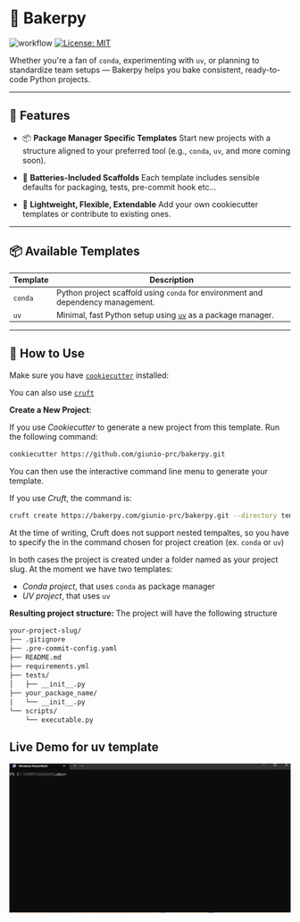 # 🧁 Bakerpy

![workflow](https://github.com/giunio-prc/bakerpy/actions/workflows/main.yml/badge.svg)
[![License: MIT](https://img.shields.io/badge/License-MIT-yellow.svg)](https://opensource.org/licenses/MIT)

Whether you're a fan of `conda`, experimenting with `uv`, or planning to standardize team setups — Bakerpy helps you bake consistent, ready-to-code Python projects.

---

## 🚀 Features

- 📦 **Package Manager Specific Templates**
  Start new projects with a structure aligned to your preferred tool (e.g., `conda`, `uv`, and more coming soon).

- 🧰 **Batteries-Included Scaffolds**
  Each template includes sensible defaults for packaging, tests, pre-commit hook etc...

- 🧪 **Lightweight, Flexible, Extendable**
  Add your own cookiecutter templates or contribute to existing ones.

---

## 📦 Available Templates

| Template | Description |
|----------|-------------|
| `conda`  | Python project scaffold using `conda` for environment and dependency management. |
| `uv`     | Minimal, fast Python setup using [`uv`](https://github.com/astral-sh/uv) as a package manager. |

---

## 🧁 How to Use

Make sure you have [`cookiecutter`](https://cookiecutter.readthedocs.io/en/latest/installation.html) installed:

You can also use [`cruft`](https://cruft.github.io/cruft/#installation)


**Create a New Project**:

   If you use *Cookiecutter* to generate a new project from this template. Run the following command:

   ```bash
   cookiecutter https://github.com/giunio-prc/bakerpy.git
   ```
   You can then use the interactive command line menu to generate your template.

   If you use *Cruft*, the command is:

   ```bash
   cruft create https://bakerpy.com/giunio-prc/bakerpy.git --directory templates/<template-name>
   ```
   At the time of writing, Cruft does not support nested tempaltes,
   so you have to specify the <template-name> in the command chosen for project creation (ex. `conda` or `uv`)

In both cases the project is created under a folder named as your project slug.
At the moment we have two templates:
- *Conda project*, that uses `conda` as package manager
- *UV project*, that uses `uv`

**Resulting project structure:**
The project will have the following structure
```
your-project-slug/
├── .gitignore
├── .pre-commit-config.yaml
├── README.md
├── requirements.yml
├── tests/
│   ├── __init__.py
├── your_package_name/
|   └── __init__.py
└── scripts/
    └── executable.py
```

## Live Demo for uv template
![](https://github.com/giunio-prc/bakerpy/blob/main/live-demo.gif)

